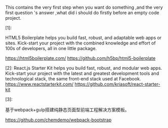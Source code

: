 This contains the very first step when you want do something ,and the very first question 's answer ,what did i should do firstly before an empty code project.


[1]:

HTML5 Boilerplate helps you build fast, robust, and adaptable web apps or sites. Kick-start your project with the combined knowledge and effort of 100s of developers, all in one little package.

https://html5boilerplate.com/
https://github.com/h5bp/html5-boilerplate

[2]:
React.js Starter Kit helps you build fast, robust, and modular web apps. Kick-start your project with the latest and greatest development tools and technological stack, the same front-end stack used at Facebook.
https://www.reactstarterkit.com/
https://github.com/kriasoft/react-starter-kit

[3]:

基于webpack+gulp搭建纯静态页面型前端工程解决方案模板。

https://github.com/chemdemo/webpack-bootstrap

[4]:
https://github.com/turrisjs/turris-example-app
